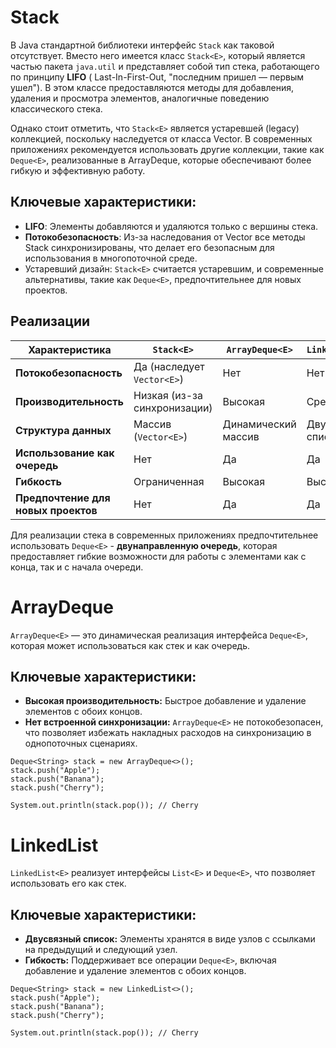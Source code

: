 # Stack

В Java стандартной библиотеки интерфейс ```Stack``` как таковой отсутствует. Вместо него имеется класс ```Stack<E>```,
который является частью пакета ```java.util``` и представляет собой тип стека, работающего по принципу **LIFO** (
Last-In-First-Out, "последним пришел — первым ушел"). В этом классе предоставляются методы для добавления, удаления и
просмотра элементов, аналогичные поведению классического стека.

Однако стоит отметить, что ```Stack<E>``` является устаревшей (legacy) коллекцией, поскольку наследуется от класса
Vector<E>.
В современных приложениях рекомендуется использовать другие коллекции, такие как ```Deque<E>```, реализованные в
ArrayDeque<E>, которые обеспечивают более гибкую и эффективную работу.

## Ключевые характеристики:

- **LIFO**: Элементы добавляются и удаляются только с вершины стека.
- **Потокобезопасность**: Из-за наследования от Vector<E> все методы Stack<E> синхронизированы, что делает его
  безопасным для использования в многопоточной среде.
- Устаревший дизайн: ```Stack<E>``` считается устаревшим, и современные альтернативы, такие как ```Deque<E>```,
  предпочтительнее для новых проектов.

## Реализации

| Характеристика                      | `Stack<E>`                   | `ArrayDeque<E>`     | `LinkedList<E>`   |
|-------------------------------------|------------------------------|---------------------|-------------------|
| **Потокобезопасность**              | Да (наследует `Vector<E>`)   | Нет                 | Нет               |
| **Производительность**              | Низкая (из-за синхронизации) | Высокая             | Средняя           |
| **Структура данных**                | Массив (`Vector<E>`)         | Динамический массив | Двусвязный список |
| **Использование как очередь**       | Нет                          | Да                  | Да                |
| **Гибкость**                        | Ограниченная                 | Высокая             | Высокая           |
| **Предпочтение для новых проектов** | Нет                          | Да                  | Да                |

Для реализации стека в современных приложениях предпочтительнее использовать ```Deque<E>``` -
**двунаправленную очередь**, которая предоставляет гибкие возможности для работы с элементами как с конца, так и с
начала очереди.

# ArrayDeque<E>

```ArrayDeque<E>``` — это динамическая реализация интерфейса ```Deque<E>```, которая может использоваться как стек и как
очередь.

## Ключевые характеристики:

- **Высокая производительность:** Быстрое добавление и удаление элементов с обоих концов.
- **Нет встроенной синхронизации:** ```ArrayDeque<E>``` не потокобезопасен, что позволяет избежать накладных расходов на
  синхронизацию в однопоточных сценариях.

```
Deque<String> stack = new ArrayDeque<>();
stack.push("Apple");
stack.push("Banana");
stack.push("Cherry");

System.out.println(stack.pop()); // Cherry
```

# LinkedList<E>

```LinkedList<E>``` реализует интерфейсы ```List<E>``` и ```Deque<E>```, что позволяет использовать его как стек.

## Ключевые характеристики:

- **Двусвязный список:** Элементы хранятся в виде узлов с ссылками на предыдущий и следующий узел.
- **Гибкость:** Поддерживает все операции ```Deque<E>```, включая добавление и удаление элементов с обоих концов.

```
Deque<String> stack = new LinkedList<>();
stack.push("Apple");
stack.push("Banana");
stack.push("Cherry");

System.out.println(stack.pop()); // Cherry
```
